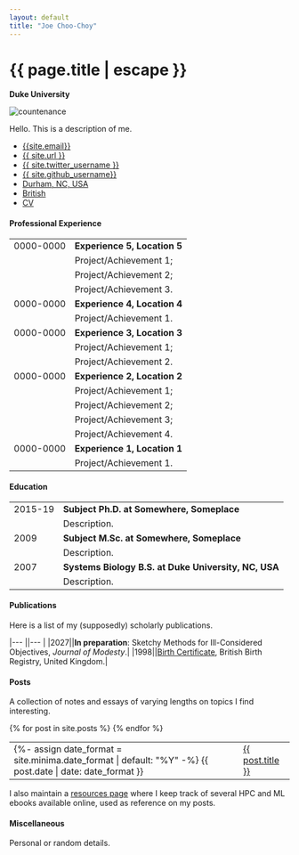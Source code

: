 ```yaml
---
layout: default
title: "Joe Choo-Choy"
---
```


<!--- Comment out markdown like this FYI --->

<h1 class="mt-5" itemprop="name headline">{{ page.title | escape }}</h1>

<p class="lead mb-4"><b>Duke University</b></p>

<div class="row">
  <div class="col-3">
    <img src="{{site.photo}}" class="img-fluid rounded float-left" alt="countenance"/>
  </div>
  <div class="col">
<p>
Hello. This is a description of me.
</p>
    
  </div>
</div>

<ul class="nav mt-3">
  <li class="nav-item">
    <a class="btn btn-link" href="mailto:{{ site.email }}?subject=Hello" class="btn btn-link"><i class="fas fa-envelope" title="Email"></i> {{site.email}}</a>
  </li>
  <li class="nav-item">
    <a class="nav-link" href="{{ site.url }}" class="btn btn-link"><i class="fas fa-mouse-pointer" title="homepage"></i> {{ site.url }} </a>
  </li>
  <li class="nav-item">
    <a class="btn btn-link" href="https://twitter.com/{{ site.twitter_username }}" class="btn btn-link"><i class="fab fa-fw fa-twitter-square" ></i> {{ site.twitter_username }} </a>
  </li>
  <li class="nav-item">
    <a class="btn btn-link" href="https://github.com/{{ site.github_username }}" class="btn btn-link"><i class="fab fa-fw fa-github" ></i>{{ site.github_username}}</a>
  </li>
  <!--
  <li class="nav-item">
    <a class="btn btn-link" href="https://www.linkedin.com/in/{{ site.linkedin_username }}" class="btn btn-link"><i class="fab fa-linkedin" ></i> {{ site.linkedin_username }}</a>
  </li>
  <li class="nav-item">
    <a class="btn btn-link" href="skype:{{ site.skype_username }}" class="btn btn-link"><i class="fab fa-skype" aria-hidden="true"></i> {{ site.skype_username }} </a>
  </li>
  <li class="nav-item">
    <a class="nav-item btn btn-link" href="{{ site.google_scholar }}" class="btn btn-link"><i class="ai ai-google-scholar ai-1x"  title="Google Scholar"></i> google scholar</a>
  </li>
  -->
  <li class="nav-item">
    <a class="nav-link btn btn-link" href="https://en.wikipedia.org/wiki/Durham,_North_Carolina"><i class="fa fa-home"  title="Home"></i> Durham, NC, USA</a>
  </li>
  <li class="nav-item">
    <a class="nav-link btn btn-link" href="https://en.wikipedia.org/wiki/United_Kingdom"><i class="fas fa-passport"  title="Nationality"></i> British</a>
  </li>
  <li class="nav-item">
    <a class="btn btn-link" href="{{ site.resume }}"><i class="far fa-user-circle"  title="resume"></i> CV</a>
  </li>
  <!--
  <div class="noprint">
    <li class="nav-item">
      <a class="btn btn-link" href="javascript:window.print()"><i class="fas fa-download" title="download this page"></i> Download this page</a>
    </li>
  </div>
  -->
</ul>


<h4 class="mt-5 mb-3">Professional Experience</h4>

<table class="mt-3">
      <tr>
        <td style="min-width:90px"> 0000-0000 </td>
        <td> <b>Experience 5, Location 5</b> </td>
      </tr>
      <tr> <td/> <td>
      Project/Achievement 1;
      </td> </tr>
      <tr> <td/> <td>
      Project/Achievement 2;  
      </td> </tr>
      <tr> <td/> <td>
      Project/Achievement 3.
      </td> </tr>
      <tr>
        <td style="min-width:90px"> 0000-0000 </td>
        <td> <b>Experience 4, Location 4</b> </td>
      </tr>
      <tr> <td/> <td>
      Project/Achievement 1.
      </td> </tr>
      <tr>
        <td style="min-width:90px"> 0000-0000 </td>
        <td> <b> Experience 3, Location 3 </b> </td>
      </tr>
      <tr> <td/> <td>
      Project/Achievement 1;
      </td> </tr>
      <tr> <td/> <td>
      Project/Achievement 2.
      </td> </tr>
      <tr>
        <td style="min-width:90px"> 0000-0000 </td>
        <td> <b> Experience 2, Location 2 </b> </td>
      </tr>
      <tr> <td/> <td>
      Project/Achievement 1;
      </td> </tr>
      <tr> <td/> <td>
      Project/Achievement 2;
      </td> </tr>
      <tr> <td/> <td>
      Project/Achievement 3;
      </td> </tr>
      <tr> <td/> <td>
      Project/Achievement 4.
      </td> </tr>
      <tr>
        <td style="min-width:70px"> 0000-0000 </td>
        <td> <b> Experience 1, Location 1 </b> </td>
      </tr>
      <tr> <td/> <td>
      Project/Achievement 1.
      </td> </tr>

</table>


<h4 class="mt-5 mb-3">Education</h4>

<table class="mt-3">
      <tr>
        <td style="min-width:70px"> 2015-19 </td>
        <td> <b> Subject Ph.D. at Somewhere, Someplace</b> </td>
      </tr>
      <tr> <td/> <td>
      Description.
      </td> </tr>
      <tr>
        <td style="min-width:70px"> 2009 </td>
        <td> <b> Subject M.Sc. at Somewhere, Someplace </b> </td>
      </tr>
      <tr> <td/> <td>
      Description.
      </td> </tr>
      <tr>
        <td style="min-width:70px"> 2007 </td>
        <td> <b> Systems Biology B.S. at Duke University, NC, USA </b> </td>
      </tr>
      <tr> <td/> <td>
      Description.
      </td> </tr>

</table>


<h4 class="mt-5 mb-3">Publications</h4>

Here is a list of my (supposedly) scholarly publications.

|--- ||--- |
|2027||<b>In preparation</b>: Sketchy Methods for Ill-Considered Objectives, <i>Journal of Modesty</i>.|
|1998||[Birth Certificate](https://en.wikipedia.org/wiki/Birth_certificate), British Birth Registry, United Kingdom.|


<div class="noprint">
<h4 class="mt-5 mb-3">Posts</h4>

A collection of notes and essays of varying lengths on topics I find interesting.

<p>
  <table class="mt-3">
  {% for post in site.posts %}
      <tr>
      <td class="align-top">
        {%- assign date_format = site.minima.date_format | default: "%Y" -%}
        {{ post.date | date: date_format }}
      </td>
      <td><span style="display:inline-block; width:0.2cm;"></span></td>
      <td class="align-top">
      <a href="{{ post.url }}">{{ post.title }}</a>
      </td>
      </tr>
  {% endfor %}
  </table>
</p>

<p>
I also maintain a <a href="{{ site.resources_permalink }}">resources page</a> where I keep track of several HPC and ML ebooks available online, used as reference on my posts. 
</p>

<h4 class="mt-5 mb-3">Miscellaneous </h4>

<p>
Personal or random details.
</p>
</div> <!-- noprint -->
